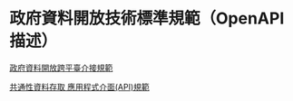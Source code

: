 # 政府資料開放技術標準規範（OpenAPI 描述）

[政府資料開放跨平臺介接規範](http://rebilly.github.io/ReDoc/?url=https%3A%2F%2Fraw.githubusercontent.com%2FPDIS%2Fswagger_file%2Fmaster%2F%E6%94%BF%E5%BA%9C%E8%B3%87%E6%96%99%E9%96%8B%E6%94%BE%E8%B7%A8%E5%B9%B3%E8%87%BA%E4%BB%8B%E6%8E%A5%E8%A6%8F%E7%AF%84.yaml)

[共通性資料存取 應用程式介面(API)規範](http://rebilly.github.io/ReDoc/?url=https://raw.githubusercontent.com/PDIS/swagger_file/master/%E5%85%B1%E9%80%9A%E6%80%A7%E8%B3%87%E6%96%99%E5%AD%98%E5%8F%96%20%E6%87%89%E7%94%A8%E7%A8%8B%E5%BC%8F%E4%BB%8B%E9%9D%A2%28API%29%E8%A6%8F%E7%AF%84.yaml)

